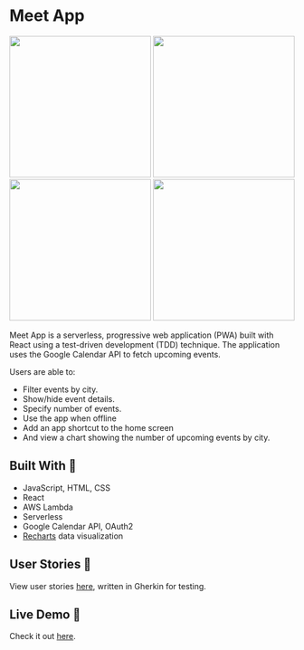 # Meet App 
<p align="center">
  <img height="250" src="https://i.imgur.com/proY7Al.png" >
  <img height="250" src="https://i.imgur.com/eB2MBVG.png" >
  <img height="250" src="https://i.imgur.com/xx8legd.png" >
  <img height="250" src="https://i.imgur.com/WjmQXvL.png" >
</p>

Meet App is a serverless, progressive web application (PWA) built with React using a test-driven development (TDD) technique. The application uses the Google Calendar API to fetch upcoming events. 

Users are able to:
- Filter events by city. 
- Show/hide event details. 
- Specify number of events. 
- Use the app when offline
- Add an app shortcut to the home screen
- And view a chart showing the number of upcoming events by city.

## Built With 🔨
- JavaScript,  HTML, CSS
- React
- AWS Lambda
- Serverless
- Google Calendar API, OAuth2
- [Recharts](https://recharts.org/) data visualization

## User Stories 📖
View user stories [here](https://github.com/cjwe/meet/blob/main/public/user-stories.md), written in Gherkin for testing.

## Live Demo 🌱
Check it out [here](https://cjwe.github.io/meet/).
